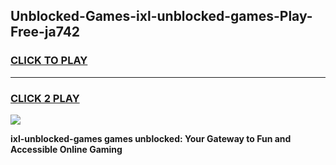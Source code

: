 
## Unblocked-Games-ixl-unblocked-games-Play-Free-ja742
<h3>
<a href="https://premium76.site?title=ixl-unblocked-games&ref=09A">CLICK TO PLAY</a></h3>
<hr>

<h3>
<a href="https://premium76.site?title=ixl-unblocked-games&ref=09A">CLICK 2 PLAY</a>
  
</h3>

<a href="https://premium76.site?title=ixl-unblocked-games&ref=09A"><img src="https://clearcache.store/games.png"></a>


**ixl-unblocked-games games unblocked: Your Gateway to Fun and Accessible Online Gaming**
